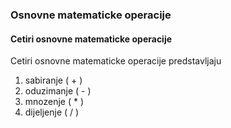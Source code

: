 
<a name="osnovne-matematicke-operacije"/>

### Osnovne matematicke operacije

#### Cetiri osnovne matematicke operacije
Cetiri osnovne matematicke operacije predstavljaju
1. sabiranje  ( + )
1. oduzimanje ( - )
1. mnozenje   ( * )
1. dijeljenje ( / )